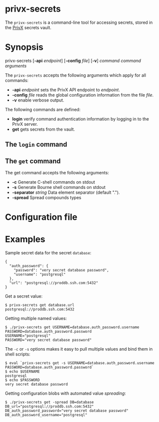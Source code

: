 # privx-secrets

The `privx-secrets` is a command-line tool for accessing secrets,
stored in the [PrivX](https://www.ssh.com/products/privx/) secrets
vault.

# Synopsis

privx-secrets [**-api** _endpoint_] [**-config** _file_] [**-v**] _command_ _command arguments_

The `privx-secrets` accepts the following arguments which apply for
all commands:

 - **-api** _endpoint_ sets the PrivX API endpoint to _endpoint_.
 - **-config** _file_ reads the global configuration information from the file _file_.
 - **-v** enable verbose output.

The following commands are defined:

 - **login** verify command authentication information by logging in to the PrivX server.
 - **get** gets secrets from the vault.

## The `login` command

## The `get` command

The get command accepts the following arguments:

  - **-c** Generate C-shell commands on stdout
  - **-s** Generate Bourne shell commands on stdout
  - **-separator** _string_ Data element separator (default ".").
  - **-spread** Spread compounds types

# Configuration file

# Examples

Sample secret data for the secret `database`:

    {
      "auth_password": {
        "password": "very secret database password",
        "username": "postgresql"
      },
      "url": "postgresql://proddb.ssh.com:5432"
    }

Get a secret value:

    $ privx-secrets get database.url
    postgresql://proddb.ssh.com:5432

Getting multiple named values:

    $ ./privx-secrets get USERNAME=database.auth_password.username PASSWORD=database.auth_password.password
    USERNAME="postgresql"
    PASSWORD="very secret database password"

The `-c` or `-s` options makes it easy to pull multiple values and
bind them in shell scripts:

    $ eval `privx-secrets get -s USERNAME=database.auth_password.username PASSWORD=database.auth_password.password`
    $ echo $USERNAME
    postgresql
    $ echo $PASSWORD
    very secret database password

Getting configuration blobs with automated value _spreading_:

    $ ./privx-secrets get -spread DB=database
    DB_url="postgresql://proddb.ssh.com:5432"
    DB_auth_password_password="very secret database password"
    DB_auth_password_username="postgresql"
